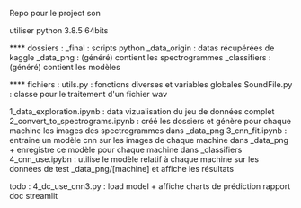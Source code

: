 Repo pour le project son


utiliser python 3.8.5 64bits

**** dossiers :
_final : scripts python
_data_origin : datas récupérées de kaggle
_data_png : (généré) contient les spectrogrammes
_classifiers : (généré) contient les modèles


**** fichiers :
utils.py : fonctions diverses et variables globales
SoundFile.py : classe pour le traitement d'un fichier wav

1_data_exploration.ipynb : data vizualisation du jeu de données complet 
2_convert_to_spectrograms.ipynb : créé les dossiers et génère pour chaque machine les images des spectrogrammes dans _data_png
3_cnn_fit.ipynb : entraine un modèle cnn sur les images de chaque machine dans _data_png + enregistre ce modèle pour chaque machine dans _classifiers
4_cnn_use.ipybn : utilise le modèle relatif à chaque machine sur les données de test _data_png/[machine] et affiche les résultats






todo : 
4_dc_use_cnn3.py : load model + affiche charts de prédiction
rapport doc
streamlit

    


